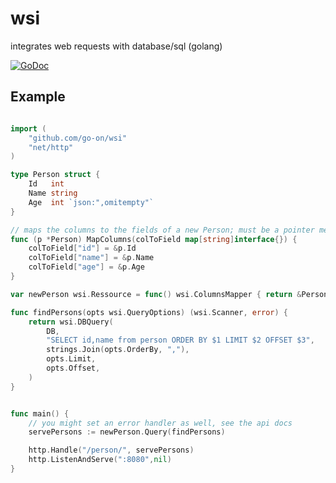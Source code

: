 # wsi
integrates web requests with database/sql (golang)

[![GoDoc](https://godoc.org/github.com/go-on/wsi?status.png)](http://godoc.org/github.com/go-on/wsi)

## Example

```go

import (
    "github.com/go-on/wsi"
    "net/http"
)

type Person struct {
    Id   int
    Name string
    Age  int `json:",omitempty"`
}

// maps the columns to the fields of a new Person; must be a pointer method
func (p *Person) MapColumns(colToField map[string]interface{}) {
    colToField["id"] = &p.Id
    colToField["name"] = &p.Name
    colToField["age"] = &p.Age
}

var newPerson wsi.Ressource = func() wsi.ColumnsMapper { return &Person{} }

func findPersons(opts wsi.QueryOptions) (wsi.Scanner, error) {
    return wsi.DBQuery(
        DB, 
        "SELECT id,name from person ORDER BY $1 LIMIT $2 OFFSET $3", 
        strings.Join(opts.OrderBy, ","), 
        opts.Limit, 
        opts.Offset,
    )
}


func main() {
    // you might set an error handler as well, see the api docs
    servePersons := newPerson.Query(findPersons)

    http.Handle("/person/", servePersons)
    http.ListenAndServe(":8080",nil)    
}

```